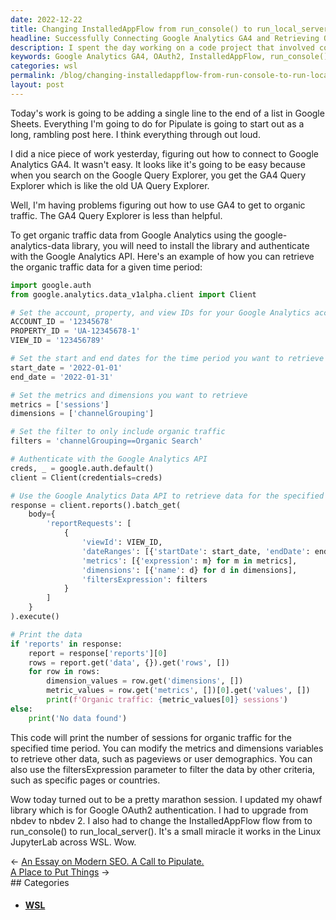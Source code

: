 ```yaml
---
date: 2022-12-22
title: Changing InstalledAppFlow from run_console() to run_local_server()
headline: Successfully Connecting Google Analytics GA4 and Retrieving Organic Traffic Data in Linux JupyterLab Across WSL
description: I spent the day working on a code project that involved connecting to Google Analytics GA4, updating my library ohawf for OAuth2 authentication and changing the InstalledAppFlow flow. After a long session, I'm proud to say I got it to work in Linux JupyterLab across WSL. Read my blog post to find out more about my journey and how I achieved success.
keywords: Google Analytics GA4, OAuth2, InstalledAppFlow, run_console(), run_local_server(), Linux JupyterLab, WSL, Organic Traffic
categories: wsl
permalink: /blog/changing-installedappflow-from-run-console-to-run-local-server/
layout: post
---
```



Today's work is going to be adding a single line to the end of a list in Google
Sheets. Everything I'm going to do for Pipulate is going to start out as a
long, rambling post here. I think everything through out loud.

I did a nice piece of work yesterday, figuring out how to connect to Google
Analytics GA4. It wasn't easy. It looks like it's going to be easy because when
you search on the Google Query Explorer, you get the GA4 Query Explorer which
is like the old UA Query Explorer.

Well, I'm having problems figuring out how to use GA4 to get to organic
traffic. The GA4 Query Explorer is less than helpful.

To get organic traffic data from Google Analytics using the
google-analytics-data library, you will need to install the library and
authenticate with the Google Analytics API. Here's an example of how you can
retrieve the organic traffic data for a given time period:

```python
import google.auth
from google.analytics.data_v1alpha.client import Client

# Set the account, property, and view IDs for your Google Analytics account
ACCOUNT_ID = '12345678'
PROPERTY_ID = 'UA-12345678-1'
VIEW_ID = '123456789'

# Set the start and end dates for the time period you want to retrieve data for
start_date = '2022-01-01'
end_date = '2022-01-31'

# Set the metrics and dimensions you want to retrieve
metrics = ['sessions']
dimensions = ['channelGrouping']

# Set the filter to only include organic traffic
filters = 'channelGrouping==Organic Search'

# Authenticate with the Google Analytics API
creds, _ = google.auth.default()
client = Client(credentials=creds)

# Use the Google Analytics Data API to retrieve data for the specified time period
response = client.reports().batch_get(
    body={
        'reportRequests': [
            {
                'viewId': VIEW_ID,
                'dateRanges': [{'startDate': start_date, 'endDate': end_date}],
                'metrics': [{'expression': m} for m in metrics],
                'dimensions': [{'name': d} for d in dimensions],
                'filtersExpression': filters
            }
        ]
    }
).execute()

# Print the data
if 'reports' in response:
    report = response['reports'][0]
    rows = report.get('data', {}).get('rows', [])
    for row in rows:
        dimension_values = row.get('dimensions', [])
        metric_values = row.get('metrics', [])[0].get('values', [])
        print(f'Organic traffic: {metric_values[0]} sessions')
else:
    print('No data found')
```

This code will print the number of sessions for organic traffic for the
specified time period. You can modify the metrics and dimensions variables to
retrieve other data, such as pageviews or user demographics. You can also use
the filtersExpression parameter to filter the data by other criteria, such as
specific pages or countries.

Wow today turned out to be a pretty marathon session. I updated my ohawf
library which is for Google OAuth2 authentication. I had to upgrade from nbdev
to nbdev 2. I also had to change the InstalledAppFlow flow from to
run_console() to run_local_server(). It's a small miracle it works in the Linux
JupyterLab across WSL. Wow.


<div class="post-nav"><div class="post-nav-prev"><span class="arrow">&larr;&nbsp;</span><a href="an-essay-on-modern-seo-a-call-to-pipulate">An Essay on Modern SEO. A Call to Pipulate.</a></div><div class="post-nav-next"><a href="a-place-to-put-things">A Place to Put Things</a><span class="arrow">&nbsp;&rarr;</span></div></div>
## Categories

<ul>
<li><h4><a href='/wsl/'>WSL</a></h4></li></ul>